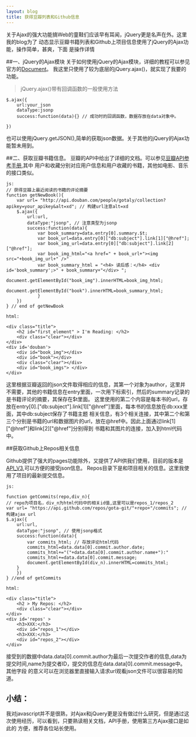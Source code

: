 ```yaml
---
layout: blog
title: 获得豆瓣列表和Github信息
---
```


关于Ajax的强大功能搞Web的童鞋们应该早有耳闻，jQuery更是名声在外。这里我的blog为了
动态显示豆瓣书籍列表和Github上项目信息使用了jQuery的Ajax功能，操作简单，甚爽，下面
是操作详情

##一、jQuery的Ajax模块
关于如何使用jQuery的Ajax模块，详细的教程可以参见官方的[Document](http://api.jquery.com/category/ajax/)。
我这里只使用了较为底层的jQuery.ajax()，就实现了我要的功能。

> jQuery.ajax()带有回调函数的一般使用方法

	$.ajax({
		url:your_json	
		dataType:jsonp
		success:function(data){} // 成功时的回调函数，数据存放在data对象中。	
	
	})

也可以使用jQuery.getJSON(),简单的获取json数据。关于其他的jQuery的Ajax功能暂未用到。

##二、获取豆瓣书籍信息。
豆瓣的API中给出了详细的文档。可以参见[豆瓣API参考手册](http://www.douban.com/service/apidoc/reference/),其中
用户和收藏分别对应用户信息和用户收藏的书籍，其他如电影、音乐的接口类似。

	js:
	// 获得豆瓣上最近阅读的书籍的评论摘要	
	function getNewBook(){			
		var url= "http://api.douban.com/people/gotaly/collection?apikey=your_apikey&alt=xd"; // 构建url注意alt=xd
		$.ajax({
			url:url,
			dataType:"jsonp", // 注意类型为jsonp
			success:function(data){	
				var book_summary=data.entry[0].summary.$t;
				var book_url=data.entry[0]["db:subject"].link[1]["@href"];
				var book_img_url=data.entry[0]["db:subject"].link[2]["@href"];
				var book_img_html="<a href=" + book_url+"><img src="+book_img_url+" />"							
				var book_summary_html = "<h4> 读后感：</h4> <div id='book_summary';>" + book_summary+"</div> "; 
				document.getElementById("book_img").innerHTML=book_img_html;
				document.getElementById("book").innerHTML=book_summary_html;			
				}
		})
	} // end of getNewBook	
	
	html:
	
	<div class="title">
		<h2 id="first_element" > I'm Reading: </h2>
		<div class="clear"></div>
	</div>
	<div id='douban'>
		<div id="book_img"></div>
		<div id="book"></div>
		<div class="clear"></div>
		<div id="book_imgs"> </div>
	</div>

这里根据豆瓣返回的json文件取得相应的信息，其第一个对象为author，这里并不需要，其他的书籍信息在entry里面，一次用下标索引，然后的summary记录的
是书籍评论的摘要，其保存在$t里面。
这里使用的第二个内容是每本书的url，存放在entry[0].["db:subject"].link[1]["@href"]里面，每本书的信息放在db:xxx里面，其中db:subject保存了书籍主题
相关信息，有3个相关连接，其中第二个和第三个分别是书籍的url和数据图片的url，放在@href中。因此上面通过link[1]["@href"]和link[2]["@href"]分别得到
书籍和其图片的连接，加入到html代码中。

##获取Github上Repos相关信息

Github提供了强大的pages功能除外，又提供了API供我们使用，目前的版本是[API_V3](http://developer.github.com/v3/),可以方便的接受json信息。
Repos目录下是和项目相关的信息。这里我使用了项目的最新提交信息。

	js:

	function getCommits(repo,div_n){			
	// repo为项目名，div_n为html代码中的相关id值,这里可以是repos_1/repos_2
	var url= "https://api.github.com/repos/gota-git/"+repo+"/commits"; //构建ajax url
	$.ajax({
		url:url,
		dataType:"jsonp", // 使用jsonp格式
		success:function(data){
			var commits_html; // 存放评论html代码
			commits_html=data.data[0].commit.author.date; 
			commits_html+="("+data.data[0].commit.author.name+"):"
			commits_html+=data.data[0].commit.message;					
			document.getElementById(div_n).innerHTML=commits_html;			
		}
		})
	} //end of getCommits

	html:
	
	<div class="title">
		<h2 > My Repos: </h2>
		<div class="clear"></div>
	</div>
	<div id='repos' >
		<h3>XXX:</h3>
		<div id="repos_1"></div>
		<h3>XXX:</h3>
		<div id="repos_2"></div>
	</div>

接受到的数据中data.data[0].commit.author为最后一次提交作者的信息,data为提交时间,name为提交者ID，提交的信息在data.data[0].commit.message中。其他字段
的意义可以在浏览器里直接输入请求url观看json文件可以很容易的知道。

## 小结：

我对javascript并不是很熟，对Ajax和jQuery更是没有做过什么研究，但是通过这次使用经历，可以看到，只要熟读相关文档，API手册，使用第三方Ajax接口是如此的
方便，推荐各位站长使用。

